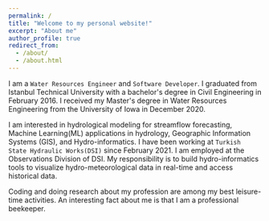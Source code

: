 ```yaml
---
permalink: /
title: "Welcome to my personal website!"
excerpt: "About me"
author_profile: true
redirect_from: 
  - /about/
  - /about.html
---
```


I am a `Water Resources Engineer` and `Software Developer`. I graduated from Istanbul Technical University with a bachelor's degree in Civil Engineering in February 2016. I received my Master's degree in Water Resources Engineering from the University of Iowa in December 2020. 

I am interested in hydrological modeling for streamflow forecasting, Machine Learning(ML) applications in hydrology, Geographic Information Systems (GIS), and Hydro-informatics. I have been working at `Turkish State Hydraulic Works(DSI)` since February 2021. I am employed at the Observations Division of DSI. My responsibility is to build hydro-informatics tools to visualize hydro-meteorological data in real-time and access historical data.

Coding and doing research about my profession are among my best leisure-time activities. An interesting fact about me is that I am a professional beekeeper.
